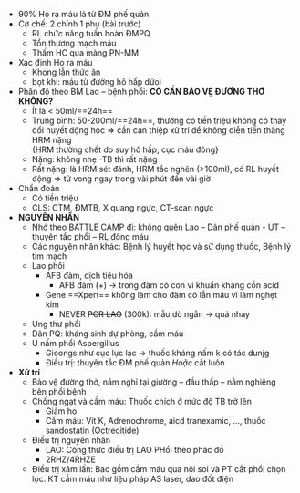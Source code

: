   
- 90% Ho ra máu là từ ĐM phế quản  
- Cơ chế: 2 chính 1 phụ (bài trước)  
	- RL chức năng tuần hoàn ĐMPQ  
	- Tổn thương mạch máu  
	- Thấm HC qua màng PN-MM  
- Xác định Ho ra máu  
	- Khong lẫn thức ăn  
	- bọt khí: máu từ đường hô hấp dứoi  
- Phân độ theo BM Lao – bệnh phổi: **CÓ CẦN BẢO VẸ ĐƯỜNG THỞ KHÔNG?**  
	- Ít là < 50ml/==24h==  
	- Trung bình: 50-200ml/==24h==, thường có tiền triệu không có thay đổi huyết động học => cần can thiệp xử trí để không diễn tiến thàng HRM nặng  
	{HRM thường chết do suy hô hấp, cục máu đông}  
	- Nặng: không nhẹ -TB thì rất nặng  
	- Rất nặng: là HRM sét đánh, HRM tắc nghẽn (>100ml), có RL huyết động => tử vong ngay trong vài phút đến vài giờ  
- Chẩn đoán  
	- Có tiền triệu  
	- CLS: CTM, ĐMTB, X quang ngực, CT-scan ngực  
- **NGUYÊN NHÂN**  
	- Nhớ theo BATTLE CAMP đi: không quên Lao – Dãn phế quản - UT – thuyên tắc phổi – RL đông máu  
	- Các nguyên nhân khác: Bệnh lý huyết học và sử dụng thuốc, Bệnh lý tim mạch  
	- Lao phổi  
		- AFB đàm, dịch tiêu hóa  
			- AFB đàm (+) -> trong đàm có con vi khuẩn kháng cồn acid  
		- Gene ==Xpert== không làm cho đàm có lẫn máu vì làm nghẹt kim  
			- NEVER ~~PCR LAO~~  (300k): mẫu dò ngắn -> quá nhạy  
	- Ung thư phổi  
	- Dãn PQ: kháng sinh dự phòng, cầm máu  
	- U nấm phổi Aspergillus  
		- Gioongs như cục lục lạc -> thuốc kháng nấm k có tác dunjg  
		- Điều trị: thuyên tắc ĐM phế quản *Hoặc* cắt luôn  
- **Xử trí**  
	- Bảo vệ đường thở, nằm nghỉ tại giường – đầu thấp – nằm nghiêng bên phổi bệnh  
	- Chống ngạt và cầm máu: Thuốc chích ở mức độ TB trở lên  
		- Giảm ho  
		- Cầm máu: Vit K, Adrenochrome, aicd tranexamic, …, thuốc sandostatin (Octreoitide)  
	- Điều trị nguyên nhân  
		- LAO: Công thức điều trị LAO PHổi theo phác đồ  
		- 2RHZ/4RHZE  
	- Điều trị xâm lấn: Bao gồm cầm máu qua nội soi và PT cắt phổi chọn lọc. KT cầm máu như liệu pháp AS laser, dao đốt điện  
  
